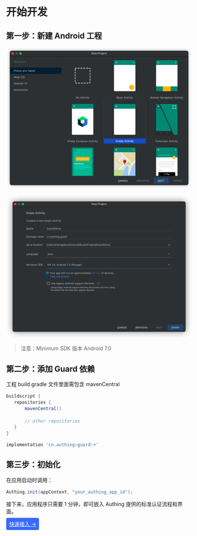 

# 开始开发

<LastUpdated/>

## 第一步：新建 Android 工程

![](./images/create_project1.png)

![image-20220327173229220](./images/create_project2.png)

> 注意：Minimum SDK 版本 Android 7.0



## 第二步：添加 Guard 依赖

工程 build.gradle 文件里面需包含 mavenCentral

 ```groovy
 buildscript {
    repositories {
        mavenCentral()

        // other repositories
    }
 }
 ```

```groovy
implementation 'cn.authing:guard:+'
```

## 第三步：初始化

在应用启动时调用：

```java
Authing.init(appContext, "your_authing_app_id");
```



接下来，应用程序只需要 1 分钟，即可嵌入 Authing 提供的标准认证流程和界面。



<span style="background-color: #396aff;a:link:color:#FFF;padding:8px;border-radius: 4px;"><a href="./quick.html" style="color:#FFF;">快速接入 →</a>
</span>

